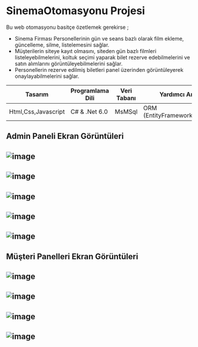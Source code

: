 # SinemaOtomasyonu Projesi

Bu web otomasyonu basitçe özetlemek gerekirse ;
- Sinema Firması Personellerinin gün ve seans bazlı olarak film ekleme, güncelleme, silme, listelemesini sağlar.
- Müşterilerin siteye kayıt olmasını, siteden gün bazlı filmleri listeleyebilmelerini, koltuk seçimi yaparak bilet rezerve edebilmelerini ve satın alımlarını görüntüleyebilmelerini sağlar.
- Personellerin rezerve edilmiş biletleri panel üzerinden görüntüleyerek onaylayabilmelerini sağlar.

|Tasarım | Programlama Dili | Veri Tabanı | Yardımcı Araçlar |
| -- | -- | -- | -- |
| Html,Css,Javascript | C# & .Net 6.0 | MsMSql | ORM (EntityFramework),Bootstrap |

## Admin Paneli Ekran Görüntüleri
![image](https://user-images.githubusercontent.com/92461836/224819377-b7405f8d-1e8f-41b0-a19d-bf932e942e8f.png)
------------------------------------------------------------------------------
![image](https://user-images.githubusercontent.com/92461836/224819485-33aeb740-22d6-4e30-9155-fd01c215644d.png)
------------------------------------------------------------
![image](https://user-images.githubusercontent.com/92461836/224819690-265ab1e9-d0f1-470a-a5bc-64054008bbe5.png)
-------------------------------------------------
![image](https://user-images.githubusercontent.com/92461836/224819804-bdab5849-5977-4694-ad43-b1fc4e9f8745.png)
----------------------------------------------------
![image](https://user-images.githubusercontent.com/92461836/224819891-41fae48c-e5cf-4c80-b92f-7bbe27c582cb.png)
-----------------------------------------------------------------

## Müşteri Panelleri Ekran Görüntüleri

![image](https://user-images.githubusercontent.com/92461836/224820220-d74d9eae-167e-401e-a82e-64ebdc112e96.png)
-----------------------------------------
![image](https://user-images.githubusercontent.com/92461836/224820295-c7c51eff-805d-4691-aced-d8a32aa8028d.png)
---------------------------------------------------------------------
![image](https://user-images.githubusercontent.com/92461836/224820382-483fbfaa-b2cf-420b-ba73-e824d1896cc8.png)
----------------------------------------------------------------------------
![image](https://user-images.githubusercontent.com/92461836/224820439-3ed75177-c3c9-46ba-b916-68a5ecfdfb27.png)
-----------------------------------------------------

